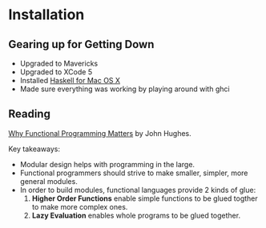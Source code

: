 Installation
============

## Gearing up for Getting Down 

- Upgraded to Mavericks
- Upgraded to XCode 5
- Installed [Haskell for Mac OS X](http://ghcformacosx.github.io)
- Made sure everything was working by playing around with ghci

## Reading

[Why Functional Programming Matters](http://www.cs.kent.ac.uk/people/staff/dat/miranda/whyfp90.pdf) by John Hughes.

Key takeaways:

- Modular design helps with programming in the large.
- Functional programmers should strive to make smaller, simpler, more general modules.
- In order to build modules, functional languages provide 2 kinds of glue:
	1. **Higher Order Functions** enable simple functions to be glued togther to make more complex ones.
	2. **Lazy Evaluation** enables whole programs to be glued together.
